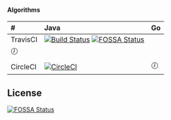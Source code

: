 #### Algorithms

&#35; | Java | Go |
:--- | :--- | :--- |
TravisCI | [![Build Status](https://travis-ci.com/msolimans/Algorithms.svg?branch=java)](https://travis-ci.com/msolimans/Algorithms) [![FOSSA Status](https://app.fossa.io/api/projects/git%2Bgithub.com%2Fmsolimans%2FAlgorithms.svg?type=shield)](https://app.fossa.io/projects/git%2Bgithub.com%2Fmsolimans%2FAlgorithms?ref=badge_shield)
| :clock7: |
CircleCI | [![CircleCI](https://circleci.com/gh/msolimans/Algorithms.svg?style=svg)](https://circleci.com/gh/msolimans/Algorithms) | :clock7: |

## License
[![FOSSA Status](https://app.fossa.io/api/projects/git%2Bgithub.com%2Fmsolimans%2FAlgorithms.svg?type=large)](https://app.fossa.io/projects/git%2Bgithub.com%2Fmsolimans%2FAlgorithms?ref=badge_large)